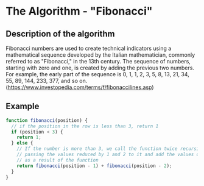 # The Algorithm - "Fibonacci"

## Description of the algorithm

Fibonacci numbers are used to create technical indicators using a mathematical
sequence developed by the Italian mathematician, commonly referred to as "Fibonacci,"
in the 13th century. The sequence of numbers, starting with zero and one, is created
by adding the previous two numbers. For example, the early part of the sequence
is 0, 1, 1, 2, 3, 5, 8, 13, 21, 34, 55, 89, 144, 233, 377, and so on.
(https://www.investopedia.com/terms/f/fibonaccilines.asp)

## Example

```javascript
function fibonacci(position) {
  // if the position in the row is less than 3, return 1
  if (position < 3) {
    return 1;
  } else {
    // If the number is more than 3, we call the function twice recursively
    // passing the values ​​reduced by 1 and 2 to it and add the values ​​obtained
    // as a result of the function
    return fibonacci(position - 1) + fibonacci(position - 2);
  }
}
```
